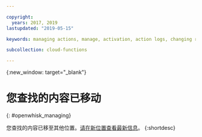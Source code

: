```yaml
---

copyright:
  years: 2017, 2019
lastupdated: "2019-05-15"

keywords: managing actions, manage, activation, action logs, changing runtime, delete

subcollection: cloud-functions

---
```


{:new_window: target="_blank"}
# 您查找的内容已移动
{: #openwhisk_managing}

您查找的内容已移至其他位置。[请在新位置查看最新信息](/docs/openwhisk?topic=cloud-functions-actions#actions_pkgs)。
{:shortdesc}

